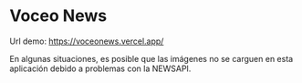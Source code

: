 # Voceo News

Url demo: https://voceonews.vercel.app/

En algunas situaciones, es posible que las imágenes no se carguen en esta aplicación debido a problemas con la NEWSAPI.
